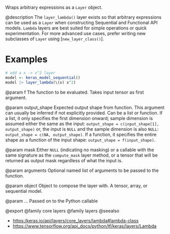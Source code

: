 Wraps arbitrary expressions as a `Layer` object.

@description
The `layer_lambda()` layer exists so that arbitrary expressions can be used
as a `Layer` when constructing Sequential
and Functional API models. `Lambda` layers are best suited for simple
operations or quick experimentation. For more advanced use cases,
prefer writing new subclasses of `Layer` using [`new_layer_class()`].


# Examples

```r
# add a x -> x^2 layer
model <- keras_model_sequential()
model |> layer_lambda(\(x) x^2)
```

@param f
The function to be evaluated. Takes input tensor as first
argument.

@param output_shape
Expected output shape from function. This argument
can usually be inferred if not explicitly provided.
Can be a list or function. If a list, it only specifies
the first dimension onward; sample dimension is assumed
either the same as the input:
`output_shape = c(input_shape[1], output_shape)` or,
the input is `NULL` and the sample dimension is also `NULL`:
`output_shape = c(NA, output_shape)`.
If a function, it specifies the
entire shape as a function of the input shape:
`output_shape = f(input_shape)`.

@param mask
Either `NULL` (indicating no masking) or a callable with the same
signature as the `compute_mask` layer method, or a tensor
that will be returned as output mask regardless
of what the input is.

@param arguments
Optional named list of arguments to be passed to the
function.

@param object
Object to compose the layer with. A tensor, array, or sequential model.

@param ...
Passed on to the Python callable

@export
@family core layers
@family layers
@seealso
+ <https:/keras.io/api/layers/core_layers/lambda#lambda-class>
+ <https://www.tensorflow.org/api_docs/python/tf/keras/layers/Lambda>

